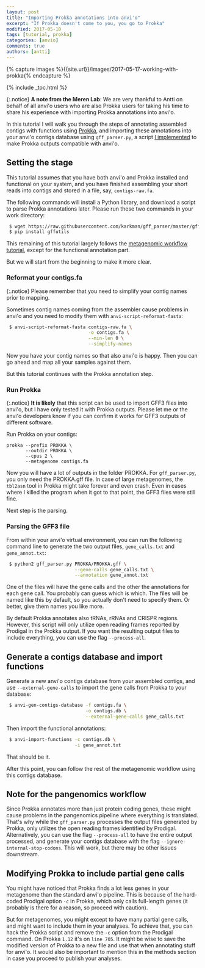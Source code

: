 ```yaml
---
layout: post
title: "Importing Prokka annotations into anvi'o"
excerpt: "If Prokka doesn't come to you, you go to Prokka"
modified: 2017-05-18
tags: [tutorial, prokka]
categories: [anvio]
comments: true
authors: [antti]
---
```


{% capture images %}{{site.url}}/images/2017-05-17-working-with-prokka{% endcapture %}

{% include _toc.html %}

{:.notice}
**A note from the Meren Lab**: We are very thankful to Antti on behalf of all anvi'o users who are also Prokka users for taking his time to share his experience with importing Prokka annotations into anvi'o.

In this tutorial I will walk you through the steps of annotating assembled contigs with functions using [Prokka](https://github.com/tseemann/prokka), and importing these annotations into your anvi'o contigs database using `gff_parser.py`, a script [I implemented](https://github.com/karkman/gff_parser) to make Prokka outputs compatible with anvi'o.

## Setting the stage

This tutorial assumes that you have both anvi'o and Prokka installed and functional on your system, and you have finished assembling your short reads into contigs and stored in a file, say, `contigs-raw.fa`.

The following commands will install a Python library, and download a script to parse Prokka annotations later. Please run these two commands in your work directory:

``` bash
 $ wget https://raw.githubusercontent.com/karkman/gff_parser/master/gff_parser.py -O gff_parser.py
 $ pip install gffutils
```

This remaining of this tutorial largely follows the [metagenomic workflow tutorial](http://merenlab.org/2016/06/22/anvio-tutorial-v2/), except for the functional annotation part.

But we will start from the beginning to make it more clear.

### Reformat your contigs.fa

{:.notice}
Please remember that you need to simplify your contig names prior to mapping.

Sometimes contig names coming from the assembler cause problems in anvi'o and you need to modify them with `anvi-script-reformat-fasta`:

``` bash
 $ anvi-script-reformat-fasta contigs-raw.fa \
                              -o contigs.fa \
                              --min-len 0 \
                              --simplify-names
```

Now you have your contig names so that also anvi'o is happy. Then you can go ahead and map all your samples against them.

But this tutorial continues with the Prokka annotation step.

### Run Prokka

{:.notice}
**It is likely** that this script can be used to import GFF3 files into anvi'o, but I have only tested it with Prokka outputs. Please let me or the anvi'o developers know if you can confirm it works for GFF3 outputs of different software.

Run Prokka on your contigs:

```
prokka --prefix PROKKA \
       --outdir PROKKA \
       --cpus 2 \
       --metagenome contigs.fa
```

Now you will have a lot of outputs in the folder PROKKA. For `gff_parser.py`, you only need the PROKKA.gff file. In case of large metagenomes, the `tbl2asn` tool in Prokka might take forever and even crash. Even in cases where I killed the program when it got to that point, the GFF3 files were still fine.

Next step is the parsing. 

### Parsing the GFF3 file

From within your anvi'o virtual environment, you can run the following command line to generate the two output files, `gene_calls.txt` and `gene_annot.txt`:

``` bash
 $ python2 gff_parser.py PROKKA/PROKKA.gff \
                         --gene-calls gene_calls.txt \
                         --annotation gene_annot.txt
```

One of the files will have the gene calls and the other the annotations for each gene call. You probably can guess which is which. The files will be named like this by default, so you actually don't need to specify them. Or better, give them names you like more.

By default Prokka annotates also tRNAs, rRNAs and CRISPR regions. However, this script will only utilize open reading frames reported by Prodigal in the Prokka output. If you want the resulting output files to include everything, you can use the flag `--process-all`.

## Generate a contigs database and import functions

Generate a new anvi'o contigs database from your assembled contigs, and use `--external-gene-calls` to import the gene calls from Prokka to your database:

``` bash
 $ anvi-gen-contigs-database -f contigs.fa \
                             -o contigs.db \
                             --external-gene-calls gene_calls.txt
```

Then import the functional annotations:

``` bash
 $ anvi-import-functions -c contigs.db \
                         -i gene_annot.txt
```

That should be it.

After this point, you can follow the rest of the metagenomic workflow using this contigs database.

## Note for the pangenomics workflow

Since Prokka annotates more than just protein coding genes, these might cause problems in the pangenomics pipeline where everything is translated. That's why while the `gff_parser.py` processes the output files generated by Prokka, only utilizes the open reading frames identified by Prodigal. Alternatively, you can use the flag `--process-all` to have the entire output processed, and generate your contigs database with the flag `--ignore-internal-stop-codons`. This will work, but there may be other issues downstream.

## Modifying Prokka to include partial gene calls

You might have noticed that Prokka finds a lot less genes in your metagenome than the standard anvi'o pipeline. This is because of the hard-coded Prodigal option `-c` in Prokka, which only calls full-length genes (it probably is there for a reason, so proceed with caution).

But for metagenomes, you might except to have many partial gene calls, and might want to include them in your analyses. To achieve that, you can hack the Prokka script and remove the `-c` option from the Prodigal command. On Prokka `1.12` it's on `line 705`. It might be wise to save the modified version of Prokka to a new file and use that when annotating stuff for anvi'o. It would also be important to mention this in the methods section in case you proceed to publish your analyses.

<div style="margin:50px">&nbsp;</div>
